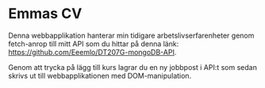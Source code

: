 # Emmas CV
Denna webbapplikation hanterar min tidigare arbetslivserfarenheter genom fetch-anrop till mitt API som du hittar på denna länk: https://github.com/Eeemlo/DT207G-mongoDB-API.

Genom att trycka på lägg till kurs lagrar du en ny jobbpost i API:t som sedan skrivs ut till webbapplikationen med DOM-manipulation. 
